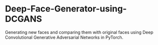 # Deep-Face-Generator-using-DCGANS
Generating new faces and comparing them with original faces using Deep Convolutional Generative Adversarial Networks in PyTorch.
